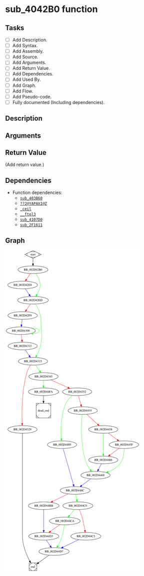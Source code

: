 # sub_4042B0 function

## Tasks

- [ ] Add Description.
- [ ] Add Syntax.
- [ ] Add Assembly.
- [ ] Add Source.
- [ ] Add Arguments.
- [ ] Add Return Value.
- [ ] Add Dependencies.
- [ ] Add Used By.
- [ ] Add Graph.
- [ ] Add Flow.
- [ ] Add Pseudo-code.
- [ ] Fully documented (Including dependencies).

## Description


## Arguments


## Return Value

(Add return value.)

## Dependencies

* Function dependencies:
  * [`sub_403B60`](sub_403B60.md)
  * [`??2@YAPAXI@Z`](%3F%3F2%40YAPAXI%40Z.md)
  * [`_ceil`](_ceil.md)
  * [`__ftol3`](__ftol3.md)
  * [`sub_4107D0`](sub_4107D0.md)
  * [`sub_2F1611`](sub_2F1611.md)

## Graph

![sub_4042B0 Graph](../svg/sub_4042B0.svg "sub_4042B0 Graph")

